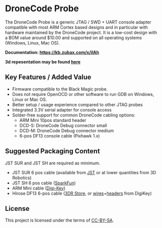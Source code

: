 # DroneCode Probe

The DroneCode Probe is a generic JTAG / SWD + UART console adapter compatible with most ARM Cortex based
designs and in particular with hardware maintained by the DroneCode project.
It is a low-cost design with a BOM value around $10.00​ and supported on all operating systems (Windows, Linux, Mac OS).

**Documentation: <https://kb.zubax.com/x/iIAh>**

**3d repesentation may be found [here](https://a360.co/2DB6SOl)**

## Key Features / Added Value

- Firmware compatible to the Black Magic probe.
- Does not require OpenOCD or other software to run GDB on Windows, Linux or Mac OS.
- Better setup / usage experience compared to other JTAG probes
- Integrated 3.3V serial adapter for console access
- Solder-free support for common DroneCode cabling options:
  - ARM Mini 10pos standard header
  - DCD-S: DroneCode Debug connector small
  - DCD-M: DroneCode Debug connector medium
  - 6-pos DF13 console cable (Pixhawk 1.x)

## Suggested Packaging Content

JST SUR and JST SH are required as minimum.

- JST SUR 6 pos cable (available from [JST](http://www.jst.com/home9.html) or at lower quantities from 3D Robotics)
- JST SH 6 pos cable ([SparkFun](https://www.sparkfun.com/products/9123))
- ARM Mini cable ([Digi-Key](http://www.digikey.com/product-search/en?x=0&y=0&lang=en&site=us&KeyWords=FFSD-05-D-06.00-01-N))
- Hirose DF13 6-pos cable ([3DR Store](https://store.3drobotics.com/products/df13-6-position-connector-15-cm), or [wires](http://www.digikey.com/product-detail/en/H4BBT-10104-W8/H4BBT-10104-W8-ND/425449)+[headers](http://www.digikey.com/product-search/en?KeyWords=DF13-6S-1.25C&WT.z_header=search_go) from DigiKey)

## License

This project is licensed under the terms of [CC-BY-SA](https://creativecommons.org/licenses/by-sa/3.0/).
